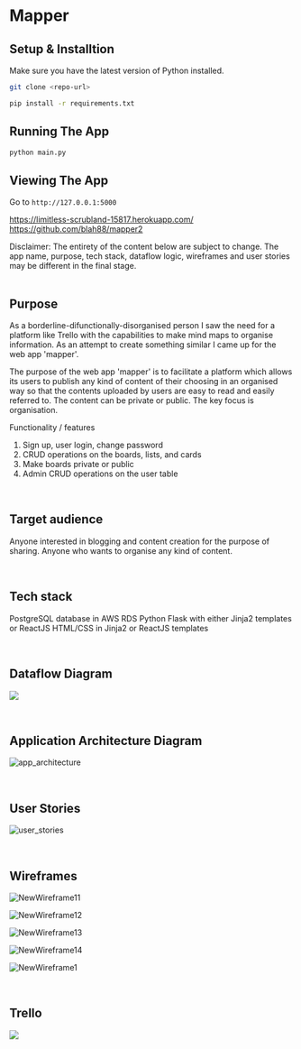 # Mapper

## Setup & Installtion

Make sure you have the latest version of Python installed.

```bash
git clone <repo-url>
```

```bash
pip install -r requirements.txt
```

## Running The App

```bash
python main.py
```

## Viewing The App

Go to `http://127.0.0.1:5000`


https://limitless-scrubland-15817.herokuapp.com/
https://github.com/blah88/mapper2

Disclaimer: The entirety of the content below are subject to change. The app name, purpose, tech stack, dataflow logic, wireframes and user stories may be different in the final stage.  
<br>

## Purpose  
  As a borderline-difunctionally-disorganised person I saw the need for a platform like Trello with the capabilities to make mind maps to organise information. As an attempt to create something similar I came up for the web app 'mapper'.

  The purpose of the web app 'mapper' is to facilitate a platform which allows its users to publish any kind of content of their choosing in an organised way so that the contents uploaded by users are easy to read and easily referred to. The content can be private or public. The key focus is organisation.   


Functionality / features  
1. Sign up, user login, change password
2. CRUD operations on the boards, lists, and cards
3. Make boards private or public
4. Admin CRUD operations on the user table 

<br>

## Target audience  
  Anyone interested in blogging and content creation for the purpose of sharing. Anyone who wants to organise any kind of content. 

<br>

## Tech stack
  PostgreSQL database in AWS RDS
  Python Flask with either Jinja2 templates or ReactJS
  HTML/CSS in Jinja2 or ReactJS templates

<br>

## Dataflow Diagram

![](images/dataflow.PNG)

<br>

## Application Architecture Diagram

![app_architecture](images/app_architecture.PNG)

<br>

## User Stories 
![user_stories](images/user_stories.PNG)

<br>

## Wireframes

![NewWireframe11](images/NewWireframe11.png)

![NewWireframe12](images/NewWireframe12.png)

![NewWireframe13](images/NewWireframe13.png)

![NewWireframe14](images/NewWireframe14.png)

![NewWireframe1](images/NewWireframe1.png)

<br>

## Trello

![](images/wireframe1.PNG)




